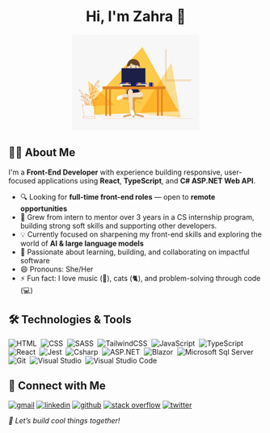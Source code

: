 <h1 align="center">
  Hi, I'm Zahra 👋
</h1>

<div align="center">
  <img
    src="gifs/girl-programmer.gif"
    alt="girl programmer"
    width="50%"
    height="32%"
  />
</div>

## 👩‍💻 About Me

I'm a **Front-End Developer** with experience building responsive, user-focused applications using **React**, **TypeScript**, and **C# ASP.NET Web API**.

- 🔍 Looking for **full-time front-end roles** — open to **remote opportunities**
- 💬 Grew from intern to mentor over 3 years in a CS internship program, building strong soft skills and supporting other developers.
- 💡 Currently focused on sharpening my front-end skills and exploring the world of **AI & large language models**
- 🎯 Passionate about learning, building, and collaborating on impactful software
- 😄 Pronouns: She/Her
- ⚡ Fun fact: I love music (🎵), cats (🐈), and problem-solving through code (💻)

## 🛠 Technologies & Tools

![HTML](https://img.shields.io/badge/-HTML-05122A?style=flat&logo=HTML5)&nbsp;
![CSS](https://img.shields.io/badge/-CSS-05122A?style=flat&logo=CSS3&logoColor=1572B6)&nbsp;
![SASS](https://img.shields.io/badge/-SASS-05122A?style=flat&logo=Sass&logoColor=1572B6)&nbsp;
![TailwindCSS](https://img.shields.io/badge/-TailwindCSS-05122A?style=flat&logo=tailwindcss)&nbsp;
![JavaScript](https://img.shields.io/badge/-JavaScript-05122A?style=flat&logo=javascript)&nbsp;
![TypeScript](https://img.shields.io/badge/-TypeScript-05122A?style=flat&logo=typescript)&nbsp;
![React](https://img.shields.io/badge/-React-05122A?style=flat&logo=react)&nbsp;
![Jest](https://img.shields.io/badge/-Jest-05122A?style=flat&logo=jest)&nbsp;
![Csharp](https://img.shields.io/badge/-Csharp-05122A?style=flat&logo=csharp&logoColor=8A2BE2)&nbsp;
![ASP.NET](https://img.shields.io/badge/-ASP.NET-05122A?style=flat-square&logo=visualstudio&logoColor=8A2BE2)&nbsp;
![Blazor](https://img.shields.io/badge/-Blazor-05122A?style=flat&logo=Blazor)&nbsp;
![Microsoft Sql Server](https://img.shields.io/badge/-Sql%20Server-05122A?style=flat-square&logo=microsoft-sql-server&logoColor=CC2927)&nbsp;
![Git](https://img.shields.io/badge/-Git-05122A?style=flat&logo=git)&nbsp;
![Visual Studio](https://img.shields.io/badge/-Visual%20Studio-05122A?style=flat&logo=visualstudio&logoColor=5C2D91)&nbsp;
![Visual Studio Code](https://img.shields.io/badge/-Visual%20Studio%20Code-05122A?style=flat&logo=visual-studio-code&logoColor=007ACC)&nbsp;

## 🤝 Connect with Me

[<img src="https://img.icons8.com/doodle/344/gmail.png" alt="gmail" width="40px"/>](mailto:zarra.bayat@gmail.com)
[<img src="https://img.icons8.com/doodle/40/000000/linkedin--v2.png" alt="linkedin" width="40px"/>](https://linkedin.com/in/zarrabayat)
[<img src="https://img.icons8.com/doodle/40/000000/github--v1.png" alt="github" width="40px"/>](https://github.com/zahrabayatt)
[<img src="https://img.icons8.com/external-tal-revivo-color-tal-revivo/2x/external-stack-overflow-is-a-question-and-answer-site-for-professional-logo-color-tal-revivo.png" alt="stack overflow" width="40px" height="35px"/>](https://stackoverflow.com/users/11331074/zahra-bayat)
[<img src="https://img.icons8.com/doodle/1x/twitter-squared--v2.png" alt="twitter" width="40px"/>](https://twitter.com/zarrabatt?s=21&t=41KOJrKG4PjvajcyUMOwHQ)

_💌 Let’s build cool things together!_
